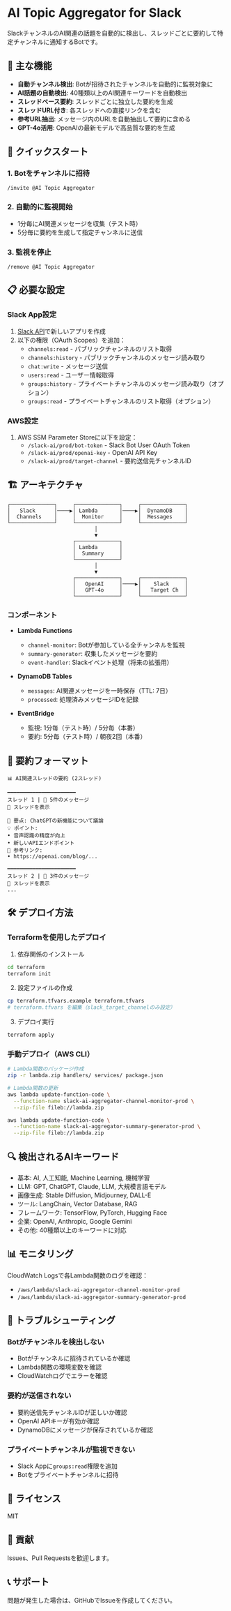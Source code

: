 # AI Topic Aggregator for Slack

SlackチャンネルのAI関連の話題を自動的に検出し、スレッドごとに要約して特定チャンネルに通知するBotです。

## 🌟 主な機能

- **自動チャンネル検出**: Botが招待されたチャンネルを自動的に監視対象に
- **AI話題の自動検出**: 40種類以上のAI関連キーワードを自動検出
- **スレッドベース要約**: スレッドごとに独立した要約を生成
- **スレッドURL付き**: 各スレッドへの直接リンクを含む
- **参考URL抽出**: メッセージ内のURLを自動抽出して要約に含める
- **GPT-4o活用**: OpenAIの最新モデルで高品質な要約を生成

## 🚀 クイックスタート

### 1. Botをチャンネルに招待

```slack
/invite @AI Topic Aggregator
```

### 2. 自動的に監視開始

- 1分毎にAI関連メッセージを収集（テスト時）
- 5分毎に要約を生成して指定チャンネルに送信

### 3. 監視を停止

```slack
/remove @AI Topic Aggregator
```

## 📋 必要な設定

### Slack App設定

1. [Slack API](https://api.slack.com/apps)で新しいアプリを作成
2. 以下の権限（OAuth Scopes）を追加：
   - `channels:read` - パブリックチャンネルのリスト取得
   - `channels:history` - パブリックチャンネルのメッセージ読み取り
   - `chat:write` - メッセージ送信
   - `users:read` - ユーザー情報取得
   - `groups:history` - プライベートチャンネルのメッセージ読み取り（オプション）
   - `groups:read` - プライベートチャンネルのリスト取得（オプション）

### AWS設定

1. AWS SSM Parameter Storeに以下を設定：
   - `/slack-ai/prod/bot-token` - Slack Bot User OAuth Token
   - `/slack-ai/prod/openai-key` - OpenAI API Key
   - `/slack-ai/prod/target-channel` - 要約送信先チャンネルID

## 🏗️ アーキテクチャ

```
┌──────────────┐     ┌──────────────┐     ┌──────────────┐
│   Slack      │────▶│ Lambda       │────▶│  DynamoDB    │
│  Channels    │     │  Monitor     │     │  Messages    │
└──────────────┘     └──────────────┘     └──────────────┘
                            │
                            ▼
                     ┌──────────────┐
                     │ Lambda       │
                     │  Summary     │
                     └──────────────┘
                            │
                            ▼
                     ┌──────────────┐     ┌──────────────┐
                     │   OpenAI     │────▶│    Slack     │
                     │   GPT-4o     │     │   Target Ch  │
                     └──────────────┘     └──────────────┘
```

### コンポーネント

- **Lambda Functions**
  - `channel-monitor`: Botが参加している全チャンネルを監視
  - `summary-generator`: 収集したメッセージを要約
  - `event-handler`: Slackイベント処理（将来の拡張用）

- **DynamoDB Tables**
  - `messages`: AI関連メッセージを一時保存（TTL: 7日）
  - `processed`: 処理済みメッセージIDを記録

- **EventBridge**
  - 監視: 1分毎（テスト時）/ 5分毎（本番）
  - 要約: 5分毎（テスト時）/ 朝夜2回（本番）

## 📝 要約フォーマット

```
📊 AI関連スレッドの要約 (2スレッド)

━━━━━━━━━━━━━━━━━━━━━━
スレッド 1 | 💬 5件のメッセージ
🔗 スレッドを表示

📝 要点: ChatGPTの新機能について議論
💡 ポイント: 
• 音声認識の精度が向上
• 新しいAPIエンドポイント
🔗 参考リンク: 
• https://openai.com/blog/...

━━━━━━━━━━━━━━━━━━━━━━
スレッド 2 | 💬 3件のメッセージ
🔗 スレッドを表示
...
```

## 🛠️ デプロイ方法

### Terraformを使用したデプロイ

1. 依存関係のインストール
```bash
cd terraform
terraform init
```

2. 設定ファイルの作成
```bash
cp terraform.tfvars.example terraform.tfvars
# terraform.tfvars を編集（slack_target_channelのみ設定）
```

3. デプロイ実行
```bash
terraform apply
```

### 手動デプロイ（AWS CLI）

```bash
# Lambda関数のパッケージ作成
zip -r lambda.zip handlers/ services/ package.json

# Lambda関数の更新
aws lambda update-function-code \
  --function-name slack-ai-aggregator-channel-monitor-prod \
  --zip-file fileb://lambda.zip

aws lambda update-function-code \
  --function-name slack-ai-aggregator-summary-generator-prod \
  --zip-file fileb://lambda.zip
```

## 🔍 検出されるAIキーワード

- 基本: AI, 人工知能, Machine Learning, 機械学習
- LLM: GPT, ChatGPT, Claude, LLM, 大規模言語モデル
- 画像生成: Stable Diffusion, Midjourney, DALL-E
- ツール: LangChain, Vector Database, RAG
- フレームワーク: TensorFlow, PyTorch, Hugging Face
- 企業: OpenAI, Anthropic, Google Gemini
- その他: 40種類以上のキーワードに対応

## 📊 モニタリング

CloudWatch Logsで各Lambda関数のログを確認：
- `/aws/lambda/slack-ai-aggregator-channel-monitor-prod`
- `/aws/lambda/slack-ai-aggregator-summary-generator-prod`

## 🐛 トラブルシューティング

### Botがチャンネルを検出しない
- Botがチャンネルに招待されているか確認
- Lambda関数の環境変数を確認
- CloudWatchログでエラーを確認

### 要約が送信されない
- 要約送信先チャンネルIDが正しいか確認
- OpenAI APIキーが有効か確認
- DynamoDBにメッセージが保存されているか確認

### プライベートチャンネルが監視できない
- Slack Appに`groups:read`権限を追加
- Botをプライベートチャンネルに招待

## 📝 ライセンス

MIT

## 👥 貢献

Issues、Pull Requestsを歓迎します。

## 📞 サポート

問題が発生した場合は、GitHubでIssueを作成してください。